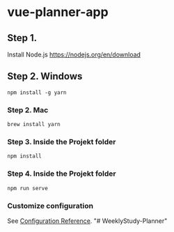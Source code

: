 # vue-planner-app
## Step 1.
Install Node.js https://nodejs.org/en/download

## Step 2. Windows
```
npm install -g yarn
```

### Step 2. Mac
```
brew install yarn 
```

### Step 3. Inside the Projekt folder
```
npm install
```

### Step 4. Inside the Projekt folder
```
npm run serve
```

### Customize configuration
See [Configuration Reference](https://cli.vuejs.org/config/).
"# WeeklyStudy-Planner" 

